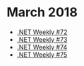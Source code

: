 # March 2018

+ [.NET Weekly #72](number-72.md)
+ [.NET Weekly #73](number-73.md)
+ [.NET Weekly #74](number-74.md)
+ [.NET Weekly #75](number-75.md)